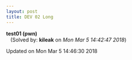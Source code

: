 ```yaml
---
layout: post
title: DEV 02 Long
---
```


<!--break-->

**test01 (pwn)**  
&nbsp;&nbsp;&nbsp;(Solved by: **kileak** on _Mon Mar  5 14:42:47 2018_)  
  


Updated on Mon Mar  5 14:46:30 2018
